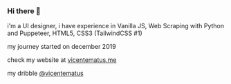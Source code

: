 ### Hi there 👋

i'm a UI designer, i have experience in Vanilla JS, Web Scraping with Python and Puppeteer, HTML5, CSS3 (TailwindCSS #1)

my journey started on december 2019

check my website at [vicentematus.me](vicentematus.me)

my dribble [@vicentematus](dribbble.com/vicentematus)
